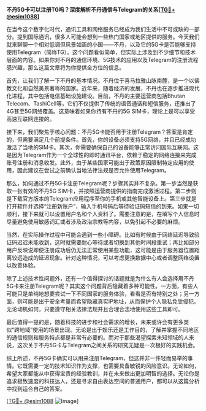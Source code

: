 **不丹5G卡可以注册TG吗？深度解析不丹通信与Telegram的关系[[TG💪+ @esim1088](https://t.me/s/esim1088)]**

在当今这个数字化时代，通讯工具和网络服务已经成为我们生活中不可或缺的一部分。提到国际通讯，很多人可能会想到一些热门国家或地区提供的服务。今天我们就来聊聊一个相对低调但风景如画的小国——不丹，以及它的5G卡是否能够支持使用Telegram（简称TG）。这个问题看似简单，但实际上涉及到不少细节和技术层面的内容。如果你对不丹的通信环境、5G技术的应用以及Telegram的注册流程感兴趣，那么这篇文章将为你提供全方位的信息。

首先，让我们了解一下不丹的基本情况。不丹位于喜马拉雅山脉南麓，是一个以佛教文化和自然美景著称的国家。近年来，随着经济的发展，不丹也在逐步推进现代化进程，其中包括电信基础设施建设。目前，不丹的主要运营商包括Bhutan Telecom、TashiCell等，它们不仅提供了传统的语音通话和短信服务，还推出了4G甚至5G网络覆盖。这意味着如果你持有不丹的5G SIM卡，理论上是可以享受高速互联网连接的。

接下来，我们聚焦于核心问题：不丹5G卡能否用于注册Telegram？答案是肯定的，但需要满足几个前提条件。首先，你的设备必须支持5G网络，并且已经成功激活了当地的SIM卡。其次，你需要确保自己的设备能够正常访问国际互联网。这是因为Telegram作为一个全球性的即时通讯平台，依赖于稳定的网络连接来完成账号注册和消息收发。此外，由于某些国家可能出于政策原因限制特定应用的使用，因此建议在尝试之前确认当地法律法规是否允许使用Telegram。

那么，如何通过不丹5G卡注册Telegram呢？步骤其实并不复杂。第一步当然是获取一张有效的不丹5G SIM卡，并按照运营商提供的指南完成激活过程。第二步则是下载官方版本的Telegram应用程序至你的手机或其他智能设备上。第三步就是打开软件并选择“注册新账户”，输入手机号码后等待验证码短信的到来。如果一切顺利，接下来就可以设置用户名和个人资料了。需要注意的是，在填写个人信息时尽量避免使用敏感词汇或者涉及政治宗教等内容，以免引起不必要的麻烦。

当然，在实际操作过程中可能会遇到一些小障碍。比如有时候由于网络延迟导致验证码迟迟未能收到，这时就需要耐心等待或者切换到其他时间段重试；再比如部分用户反映说即便注册成功后仍无法正常使用某些功能，这可能是由于服务器位置距离较远造成的延迟现象。针对这种情况，可以考虑更换数据中心或者调整网络设置以改善体验。

除了上述技术性问题外，还有一个值得探讨的话题就是为什么有人会选择用不丹5G卡来注册Telegram呢？其实这个问题背后隐藏着多种可能性。一方面，有些人可能只是单纯地想要尝试一下不同国家的服务体验，看看是否有特别之处；另一方面，则可能是出于安全考量而希望隐藏真实IP地址，从而保护个人隐私免受侵犯。无论动机如何，只要遵守相关法律法规并且合理合法地使用这些工具即可。

最后值得一提的是，随着科技的进步和社会需求的增长，未来或许会有更多类似“跨地域”使用的场景出现。无论是出于娱乐还是工作目的，了解并掌握不同地区的通信规则和服务特点都是非常有必要的。而对于那些渴望探索未知领域的人来说，这次关于不丹5G卡与Telegram之间关系的研究无疑是一次极好的实践机会。

综上所述，不丹5G卡确实可以用来注册Telegram，但这并非一件轻而易举的事情。它既需要一定的技术知识作为支撑，也需要具备敏锐的风险意识。无论如何，希望大家都能从中获得宝贵的经验教训，并在未来做出更加明智的选择。无论你是追求极致速度的科技达人，还是寻求自由表达空间的普通用户，都可以从这篇分析中找到适合自己的答案。

[[TG💪+ @esim1088](https://t.me/s/esim1088) ![Image](https://i.postimg.cc/4NQfJmqS/Snipaste-2025-05-13-00-14-12.png)]